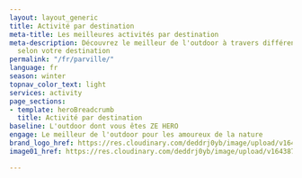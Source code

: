 ```yaml
---
layout: layout_generic
title: Activité par destination
meta-title: Les meilleures activités par destination
meta-description: Découvrez le meilleur de l'outdoor à travers différentes activités
  selon votre destination
permalink: "/fr/parville/"
language: fr
season: winter
topnav_color_text: light
services: activity
page_sections:
- template: heroBreadcrumb
  title: Activité par destination
baseline: L'outdoor dont vous êtes ZE HERO
engage: Le meilleur de l'outdoor pour les amoureux de la nature
brand_logo_href: https://res.cloudinary.com/deddrj0yb/image/upload/v1640094644/website/logo/Sur%20fond%20clair/logo-ze-hero-sans-slogan_7_navyp9.png
image01_href: https://res.cloudinary.com/deddrj0yb/image/upload/v1643877189/website/summer/eneko-urunuela-I2YSmEUAgDY-unsplash_ycyjgg.jpg

---
```

